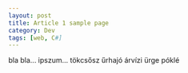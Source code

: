 ```yaml
---
layout: post
title: Article 1 sample page
category: Dev
tags: [web, C#]
---
```

bla bla... ipszum... tökcsősz űrhajó árvízi ürge póklé
